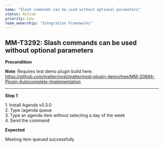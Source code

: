 ```yaml
---
name: "Slash commands can be used without optional parameters"
status: Active
priority: Low
team_ownership: "Integration Frameworks"
---
```


## MM-T3292: Slash commands can be used without optional parameters

**Precondition**

**Note**: Requires test demo plugin build here: <https://github.com/mattermost/mattermost-plugin-demo/tree/MM-20684-Plugin-Autocomplete-Implementation>

---

**Step 1**

1\. Install Agenda v0.3.0\
2\. Type /agenda queue\
3\. Type an agenda item without selecting a day of the week\
4\. Send the command

**Expected**

Meeting item queued successfully
